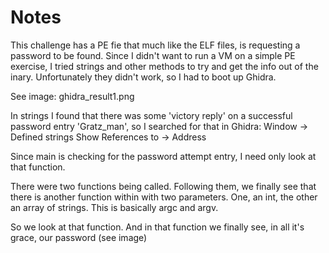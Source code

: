 # Notes

This challenge has a PE fie that much like the ELF files, is requesting a password to be found. Since I didn't want to run a VM on a simple PE exercise, I tried strings and other methods to try and get the info out of the inary. Unfortunately they didn't work, so I had to boot up Ghidra.

See image: 
ghidra_result1.png

In strings I found that there was some 'victory reply' on a successful password entry 'Gratz_man', so I searched for that in Ghidra:
Window -> Defined strings
Show References to -> Address

Since main is checking for the password attempt entry, I need only look at that function.

There were two functions being called. Following them, we finally see that there is another function within with two parameters. One, an int, the other an array of strings. This is basically argc and argv.

So we look at that function. And in that function we finally see, in all it's grace, our password (see image)
